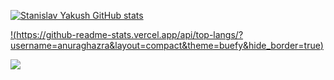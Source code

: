 [![Stanislav Yakush GitHub stats](https://github-readme-stats.vercel.app/api?username=yakushstanislav&show_icons=true&count_private=true&include_all_commits=true&hide_border=true)](https://github.com/yakushstanislav)

[!(https://github-readme-stats.vercel.app/api/top-langs/?username=anuraghazra&layout=compact&theme=buefy&hide_border=true)](https://github.com/yakushstanislav)


![](https://komarev.com/ghpvc/?username=yakushstanislav&style=plastic&color=2ede58)
